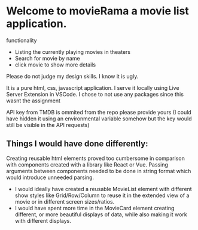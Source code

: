 <h1>Welcome to movieRama a movie list application.</h1>

functionality
* Listing the currently playing movies in theaters
* Search for movie by name
* click movie to show more details

Please do not judge my design skills. I know it is ugly. 

It is a pure html, css, javascript application. I serve it locally using Live Server Extension in VSCode.
I chose to not use any packages since this wasnt the assignment

API key from TMDB is ommited from the repo 
please provide yours 
(I could have hidden it using an environmental variable somehow but the key would still be visible in the API requests)

<h2>Things I would have done differently: </h2>

Creating reusable html elements proved too cumbersome in comparison with components created with a library like React or Vue. Passing arguments between components needed to be done in string format which would introduce unneeded parsing. 

* I would ideally have created a reusable MovieList element with different show styles like Grid/Row/Column to reuse it in the extended view of a movie or in different screen sizes/ratios.
* I would have spent more time in the MovieCard element creating different, or more beautiful displays of data, while also making it work with different displays.
